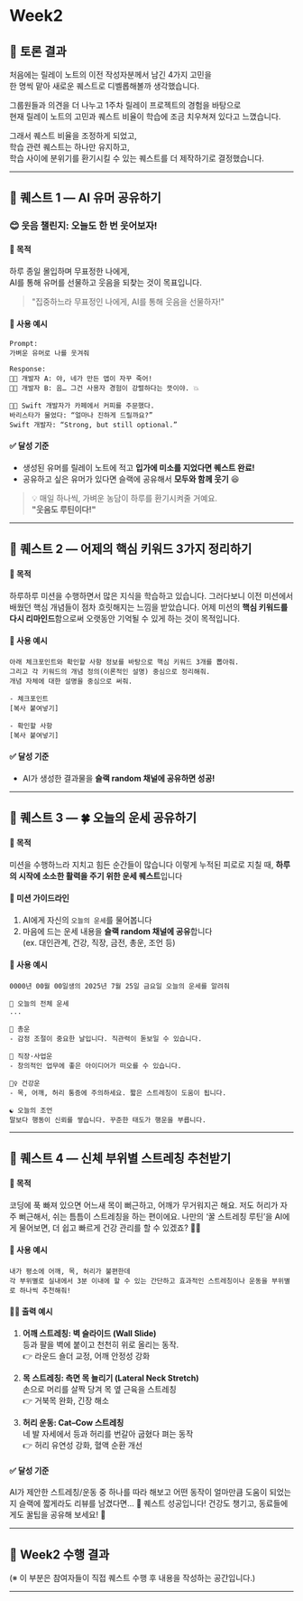 # Week2

## 🤔 토론 결과

처음에는 릴레이 노트의 이전 작성자분께서 남긴 4가지 고민을  
한 명씩 맡아 새로운 퀘스트로 디벨롭해볼까 생각했습니다.

그룹원들과 의견을 더 나누고 1주차 릴레이 프로젝트의 경험을 바탕으로  
현재 릴레이 노트의 고민과 퀘스트 비율이 학습에 조금 치우쳐져 있다고 느꼈습니다.

그래서 퀘스트 비율을 조정하게 되었고,  
학습 관련 퀘스트는 하나만 유지하고,  
학습 사이에 분위기를 환기시킬 수 있는 퀘스트를 더 제작하기로 결정했습니다.

---

## 🧩 퀘스트 1 — AI 유머 공유하기

### 😊 웃음 챌린지: 오늘도 한 번 웃어보자!

#### 🎯 목적  
하루 종일 몰입하며 무표정한 나에게,  
AI를 통해 유머를 선물하고 웃음을 되찾는 것이 목표입니다.

> "집중하느라 무표정인 나에게, AI를 통해 웃음을 선물하자!"

#### 💬 사용 예시
```
Prompt:
가벼운 유머로 나를 웃겨줘
```

```
Response:
🧑‍💻 개발자 A: 야, 네가 만든 앱이 자꾸 죽어!  
👨‍🔧 개발자 B: 음… 그건 사용자 경험이 강렬하다는 뜻이야. 💥

👩‍💻 Swift 개발자가 카페에서 커피를 주문했다.  
바리스타가 물었다: “얼마나 진하게 드릴까요?”  
Swift 개발자: “Strong, but still optional.”
```

#### ✅ 달성 기준  
- 생성된 유머를 릴레이 노트에 적고 **입가에 미소를 지었다면 퀘스트 완료!**  
- 공유하고 싶은 유머가 있다면 슬랙에 공유해서 **모두와 함께 웃기** 😆

> 💡 매일 하나씩, 가벼운 농담이 하루를 환기시켜줄 거예요.  
> **"웃음도 루틴이다!"**

---

## 🧩 퀘스트 2 — 어제의 핵심 키워드 3가지 정리하기

#### 🎯 목적  
하루하루 미션을 수행하면서 많은 지식을 학습하고 있습니다. 그러다보니 이전 미션에서 배웠던 핵심 개념들이 점차 흐릿해지는 느낌을 받았습니다. 어제 미션의 **핵심 키워드를 다시 리마인드**함으로써 오랫동안 기억될 수 있게 하는 것이 목적입니다.

#### 💬 사용 예시
```
아래 체크포인트와 확인할 사항 정보를 바탕으로 핵심 키워드 3개를 뽑아줘.  
그리고 각 키워드의 개념 정의(이론적인 설명) 중심으로 정리해줘.  
개념 자체에 대한 설명을 중심으로 써줘.

- 체크포인트  
[복사 붙여넣기]

- 확인할 사항  
[복사 붙여넣기]
```

#### ✅ 달성 기준  
- AI가 생성한 결과물을 **슬랙 random 채널에 공유하면 성공!**

---

## 🧩 퀘스트 3 — 🍀 오늘의 운세 공유하기

#### 🎯 목적  

미션을 수행하느라 지치고 힘든 순간들이 많습니다
이렇게 누적된 피로로 지칠 때, **하루의 시작에 소소한 활력을 주기 위한 운세 퀘스트**입니다

#### 📝 미션 가이드라인
1. AI에게 자신의 `오늘의 운세`를 물어봅니다  
2. 마음에 드는 운세 내용을 **슬랙 random 채널에 공유**합니다  
   (ex. 대인관계, 건강, 직장, 금전, 총운, 조언 등)

#### 💬 사용 예시
```
0000년 00월 00일생의 2025년 7월 25일 금요일 오늘의 운세를 알려줘
```

```
🔮 오늘의 전체 운세  
...

🧠 총운  
- 감정 조절이 중요한 날입니다. 직관력이 돋보일 수 있습니다.

💼 직장·사업운  
- 창의적인 업무에 좋은 아이디어가 떠오를 수 있습니다.

🧘‍♀️ 건강운  
- 목, 어깨, 허리 통증에 주의하세요. 짧은 스트레칭이 도움이 됩니다.

☯️ 오늘의 조언  
말보다 행동이 신뢰를 쌓습니다. 꾸준한 태도가 행운을 부릅니다.
```

---

## 🧩 퀘스트 4 — 신체 부위별 스트레칭 추천받기

#### 🎯 목적  
코딩에 푹 빠져 있으면 어느새 목이 뻐근하고, 어깨가 무거워지곤 해요.
저도 허리가 자주 뻐근해서, 쉬는 틈틈이 스트레칭을 하는 편이에요.
나만의 ‘꿀 스트레칭 루틴’을 AI에게 물어보면, 더 쉽고 빠르게 건강 관리를 할 수 있겠죠? 🤔💡

#### 💬 사용 예시
```
내가 평소에 어깨, 목, 허리가 불편한데  
각 부위별로 실내에서 3분 이내에 할 수 있는 간단하고 효과적인 스트레칭이나 운동을 부위별로 하나씩 추천해줘!
```

#### 🧘‍♀️ 출력 예시
1. **어깨 스트레칭: 벽 슬라이드 (Wall Slide)**  
   등과 팔을 벽에 붙이고 천천히 위로 올리는 동작.  
   👉 라운드 숄더 교정, 어깨 안정성 강화

2. **목 스트레칭: 측면 목 늘리기 (Lateral Neck Stretch)**  
   손으로 머리를 살짝 당겨 목 옆 근육을 스트레칭  
   👉 거북목 완화, 긴장 해소

3. **허리 운동: Cat–Cow 스트레칭**  
   네 발 자세에서 등과 허리를 번갈아 굽혔다 펴는 동작  
   👉 허리 유연성 강화, 혈액 순환 개선

#### ✅ 달성 기준  
AI가 제안한 스트레칭/운동 중 하나를 따라 해보고
어떤 동작이 얼마만큼 도움이 되었는지 슬랙에 짧게라도 리뷰를 남겼다면…
🎉 퀘스트 성공입니다! 건강도 챙기고, 동료들에게도 꿀팁을 공유해 보세요! 🥳

---

## 📌 Week2 수행 결과

(※ 이 부분은 참여자들이 직접 퀘스트 수행 후 내용을 작성하는 공간입니다.)

---
